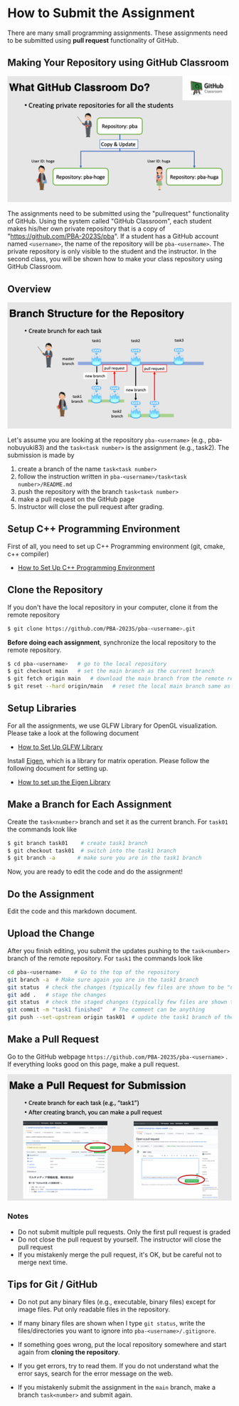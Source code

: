 # How to Submit the Assignment 

There are many small programming assignments. These assignments need to be submitted using **pull request** functionality of GitHub. 



## Making Your Repository using GitHub Classroom

![](../doc/githubclassroom.png)

The assignments need to be submitted using the "pullrequest" functionality of GitHub. Using the system called "GitHub Classroom", each student makes his/her own private repository that is a copy of "https://github.com/PBA-2023S/pba". If a student has a GitHub account named `<username>`, the name of the repository will be `pba-<username>`. The private repository is only visible to the student and the instructor. In the second class, you will be shown how to make your class repository using GitHub Classroom. 



## Overview

![](../doc/branchstructure.png)

Let's assume you are looking at the repository `pba-<username>` (e.g., pba-nobuyuki83) and the  `task<task number>` is the assignment (e.g., task2). The submission is made by

1. create a branch of the name `task<task number>`
2. follow the instruction written in `pba-<username>/task<task number>/README.md`
3. push the repository with the branch `task<task number>`
4. make a pull request on the GitHub page
5. Instructor will close the pull request after grading. 

   

## Setup C++ Programming Environment

First of all, you need to set up C++ Programming environment (git, cmake, c++ compiler)

- [How to Set Up C++ Programming Environment](../doc/setup_env.md)



## Clone the Repository

If you don't have the local repository in your computer, clone it from the remote repository

```bash
$ git clone https://github.com/PBA-2023S/pba-<username>.git
```

**Before doing each assignment**, synchronize the local repository to the remote repository.

```bash
$ cd pba-<username>   # go to the local repository
$ git checkout main   # set the main branch as the current branch
$ git fetch origin main   # download the main branch from the remote repository
$ git reset --hard origin/main   # reset the local main branch same as remote repository
```



## Setup Libraries

For all the assignments, we use GLFW Library for OpenGL visualization. Please take a look at the following document

- [How to Set Up GLFW Library](../doc/setup_glfw.md)

Install [Eigen](https://eigen.tuxfamily.org/index.php?title=Main_Page), which is a library for matrix operation. Please follow the following document for setting up.    

- [How to set up the Eigen Library](../doc/setup_eigen.md)  



## Make a Branch for Each Assignment

Create the `task<number>` branch and set it as the current branch. For `task01` the commands look like

```bash
$ git branch task01    # create task1 branch
$ git checkout task01  # switch into the task1 branch
$ git branch -a       # make sure you are in the task1 branch
```

Now, you are ready to edit the code and do the assignment!



## Do the Assignment

 Edit the code and this markdown document.



## Upload the Change

After you finish editing, you submit the updates pushing to the `task<number>` branch of the remote repository. For `task1` the commands look like

```bash
cd pba-<username>    # Go to the top of the repository
git branch -a  # Make sure again you are in the task1 branch
git status  # check the changes (typically few files are shown to be "updated")
git add .   # stage the changes
git status  # check the staged changes (typically few files are shown to be "staged")
git commit -m "task1 finished"   # The comment can be anything
git push --set-upstream origin task01  # update the task1 branch of the remote repository
```



## Make a Pull Request

Go to the GitHub webpage `https://github.com/PBA-2023S/pba-<username>` . If everything looks good on this page, make a pull request. 

![](../doc/pullrequest.png)

### Notes

- Do not submit multiple pull requests. Only the first pull request is graded
- Do not close the pull request by yourself. The instructor will close the pull request
- If you mistakenly merge the pull request, it's OK, but be careful not to merge next time. 



## Tips for Git / GitHub
- Do not put any binary files (e.g., executable, binary files) except for image files. Put only readable files in the repository.

- If many binary files are shown when I type `git status`, write the files/directories you want to ignore into `pba-<username>/.gitignore`.

- If something goes wrong, put the local repository somewhere and start again from **cloning the repository**.

- If you get errors, try to read them. If you do not understand what the error says, search for the error message on the web.

- If you mistakenly submit the assignment in the `main` branch, make a branch `task<number>` and submit again. 
